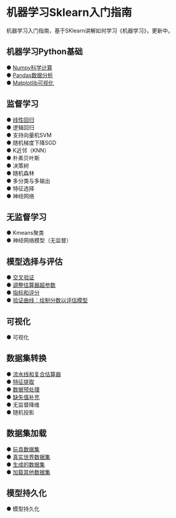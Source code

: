 # 机器学习Sklearn入门指南
机器学习入门指南，基于SKlearn讲解如何学习《机器学习》，更新中。 

## 机器学习Python基础  
●  [Numpy科学计算](https://github.com/solidglue/Machine_Learning_Sklearn_Examples/blob/master/00_Python_basics/00_01_Numpy_basic.ipynb)  
●  [Pandas数据分析](https://github.com/solidglue/Machine_Learning_Sklearn_Examples/blob/master/00_Python_basics/00_02_Pandas_basic.ipynb)  
●  [Matplotlib可视化](https://github.com/solidglue/Machine_Learning_Sklearn_Examples/blob/master/00_Python_basics/00_03_Matplotlib_basic.ipynb)    

## 监督学习
●  [线性回归](https://github.com/solidglue/Machine_Learning_Sklearn_Jupyter_Demo/blob/master/01_Supervised_learning/01_01_Linear_regression.ipynb)  
●  逻辑回归  
●  支持向量机SVM   
●  随机梯度下降SGD  
●  K近邻（KNN）  
●  朴素贝叶斯  
●  决策树  
●  随机森林  
●  多分类与多输出  
●  特征选择  
●  神经网络  

## 无监督学习
●  Kmeans聚类  
●  神经网络模型（无监督）  

## 模型选择与评估
●  [交叉验证](https://github.com/solidglue/Machine_Learning_Sklearn_Examples/blob/master/03_Model_selection_and_evaluation/03_01_Cross_validation.ipynb)  
●  [调整估算器超参数](https://github.com/solidglue/Machine_Learning_Sklearn_Examples/blob/master/03_Model_selection_and_evaluation/03_02_hyper_parameters_estimator.ipynb)  
●  [指标和评分](https://github.com/solidglue/Machine_Learning_Sklearn_Examples/blob/master/03_Model_selection_and_evaluation/03_03_Metrics_and_scoring.ipynb)  
●  [验证曲线：绘制分数以评估模型](https://github.com/solidglue/Machine_Learning_Sklearn_Examples/blob/master/03_Model_selection_and_evaluation/03_04_Validation_curves.ipynb)  

## 可视化
●  可视化  

## 数据集转换
●  [流水线和复合估算器](https://github.com/solidglue/Machine_Learning_Sklearn_Examples/blob/master/05_Dataset_transformations/05_01_Pipelines_and_composite_estimators.ipynb)  
●  [特征提取](https://github.com/solidglue/Machine_Learning_Sklearn_Examples/blob/master/05_Dataset_transformations/05_02_Feature_extraction.ipynb)  
●  [数据预处理](https://github.com/solidglue/Machine_Learning_Sklearn_Examples/blob/master/05_Dataset_transformations/05_03_Preprocessing_data.ipynb)  
●  [缺失值补充](https://github.com/solidglue/Machine_Learning_Sklearn_Examples/blob/master/05_Dataset_transformations/05_04_Imputation_of_missing_values.ipynb)  
●  无监督降维  
●  随机投影  

## 数据集加载
●  [玩具数据集](https://github.com/solidglue/Machine_Learning_Sklearn_Examples/blob/master/06_Dataset_loading/06_01_Toy_datasets.ipynb)  
●  [真实世界数据集](https://github.com/solidglue/Machine_Learning_Sklearn_Examples/blob/master/06_Dataset_loading/06_02_Real_world_datasets.ipynb)  
●  [生成的数据集](https://github.com/solidglue/Machine_Learning_Sklearn_Examples/blob/master/06_Dataset_loading/06_03_Generated%20datasets.ipynb)  
●  [加载其他数据集](https://github.com/solidglue/Machine_Learning_Sklearn_Examples/blob/master/06_Dataset_loading/06_04_load_files.ipynb)  


## 模型持久化
●  模型持久化  

